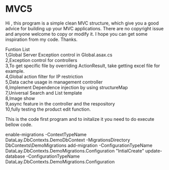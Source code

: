 # MVC5
Hi , this program is a simple clean MVC structure, which give you a good advice for building up your MVC applications. There are no copyright issue and anyone welcome to copy or modify it. I hope you can get some inspiration from my code. Thanks.

Funtion List<br>
1,Global Server Exception control in Global.asax.cs<br>
2,Exception control for controllers<br>
3,To get specific file by overriding ActionResult, take getting excel file for example.<br>
4,Global action filter for IP restriction<br>
5,Data cache usage in management controller<br>
6,Implement Dependence injection by using structureMap<br>
7,Universal Search and List template<br>
8,Image show<br>
9,async feature in the controller and the respository<br>
10,fully testing the product edit function.<br>

This is the code first program and to initalize it you need to do execute bellow code.

enable-migrations -ContextTypeName DataLay.DbContexts.DemoDbContext -MigrationsDirectory DbContexts\DemoMigrations add-migration -ConfigurationTypeName DataLay.DbContexts.DemoMigrations.Configuration "IntialCreate" update-database -ConfigurationTypeName DataLay.DbContexts.DemoMigrations.Configuration
